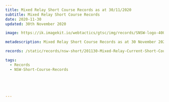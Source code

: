 ```yaml
---
title: Mixed Relay Short Course Records as at 30/11/2020
subtitle: Mixed Relay Short Course Records
date: 2020-11-30
updated: 30th November 2020

image: https://ik.imagekit.io/webtactics/gtsc/img/records/SNSW-logo-400x600-new.jpg

metadescription: Mixed Relay Short Course Records as at 30 November 2020

records: /static/records/nsw-short/201130-Mixed-Relay-Current-Short-Course-Records-at-301120.pdf

tags:
  - Records
  - NSW-Short-Course-Records





---
```





